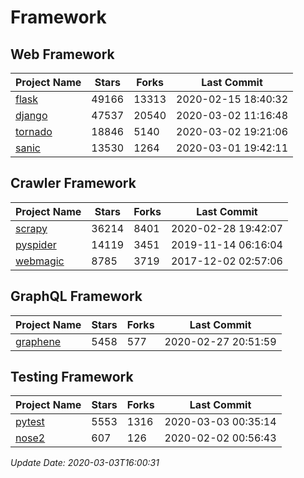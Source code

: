 # Framework

## Web Framework

| Project Name | Stars | Forks | Last Commit |
| ------------ | ----- | ----- | ----------- |
| [flask](https://github.com/pallets/flask) | 49166 | 13313 | 2020-02-15 18:40:32 |
| [django](https://github.com/django/django) | 47537 | 20540 | 2020-03-02 11:16:48 |
| [tornado](https://github.com/tornadoweb/tornado) | 18846 | 5140 | 2020-03-02 19:21:06 |
| [sanic](https://github.com/huge-success/sanic) | 13530 | 1264 | 2020-03-01 19:42:11 |

## Crawler Framework

| Project Name | Stars | Forks | Last Commit |
| ------------ | ----- | ----- | ----------- |
| [scrapy](https://github.com/scrapy/scrapy) | 36214 | 8401 | 2020-02-28 19:42:07 |
| [pyspider](https://github.com/binux/pyspider) | 14119 | 3451 | 2019-11-14 06:16:04 |
| [webmagic](https://github.com/code4craft/webmagic) | 8785 | 3719 | 2017-12-02 02:57:06 |

## GraphQL Framework

| Project Name | Stars | Forks | Last Commit |
| ------------ | ----- | ----- | ----------- |
| [graphene](https://github.com/graphql-python/graphene) | 5458 | 577 | 2020-02-27 20:51:59 |

## Testing Framework

| Project Name | Stars | Forks | Last Commit |
| ------------ | ----- | ----- | ----------- |
| [pytest](https://github.com/pytest-dev/pytest) | 5553 | 1316 | 2020-03-03 00:35:14 |
| [nose2](https://github.com/nose-devs/nose2) | 607 | 126 | 2020-02-02 00:56:43 |

*Update Date: 2020-03-03T16:00:31*